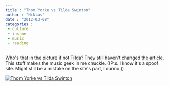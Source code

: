 ```yaml
---
title : "Thom Yorke vs Tilda Swinton"
author : "Niklas"
date : "2012-03-08"
categories : 
 - culture
 - insane
 - music
 - reading
---
```


Who's that in the picture if not [Tilda](http://www.imdb.com/name/nm0842770)? They still haven't changed [the article](http://newsmanc.co.uk/2012/03/07/news-radiohead-manchester/). This stuff makes the music geek in me chuckle. ((P.s. I know it's a spoof site. Might still be a mistake on the site's part, I dunno.))

[![Thom Yorke vs Tilda Swinton](https://niklasblog.com/wp-content/2012-03-07_150419.png "Thom Yorke vs Tilda Swinton")](https://niklasblog.com/?attachment_id=10236)
